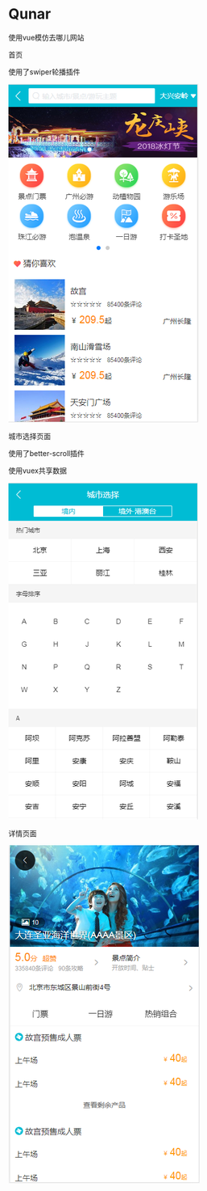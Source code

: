 # Qunar
使用vue模仿去哪儿网站

首页

使用了swiper轮播插件

![1544348532124](https://github.com/Junlli/qunar/blob/master/src/assets/img/%255CUsers%255CAdministrator%255CAppData%255CRoaming%255CTypora%255Ctypora-user-images%255C1544348532124.png)



城市选择页面

使用了better-scroll插件

使用vuex共享数据

![1544348553544](https://github.com/Junlli/qunar/blob/master/src/assets/img/%255CUsers%255CAdministrator%255CAppData%255CRoaming%255CTypora%255Ctypora-user-images%255C1544348553544.png)



详情页面

![1544348592514](https://github.com/Junlli/qunar/blob/master/src/assets/img/%255CUsers%255CAdministrator%255CAppData%255CRoaming%255CTypora%255Ctypora-user-images%255C1544348592514.png)